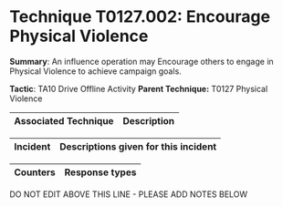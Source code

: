 # Technique T0127.002: Encourage Physical Violence

**Summary**: An influence operation may Encourage others to engage in Physical Violence to achieve campaign goals.

**Tactic**: TA10 Drive Offline Activity **Parent Technique:** T0127 Physical Violence


| Associated Technique | Description |
| --------- | ------------------------- |



| Incident | Descriptions given for this incident |
| -------- | -------------------- |



| Counters | Response types |
| -------- | -------------- |


DO NOT EDIT ABOVE THIS LINE - PLEASE ADD NOTES BELOW
